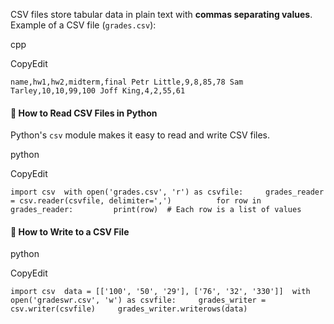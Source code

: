 
CSV files store tabular data in plain text with **commas separating values**.  
Example of a CSV file (`grades.csv`):

cpp

CopyEdit

`name,hw1,hw2,midterm,final Petr Little,9,8,85,78 Sam Tarley,10,10,99,100 Joff King,4,2,55,61`

#### **📖 How to Read CSV Files in Python**

Python's `csv` module makes it easy to read and write CSV files.

python

CopyEdit

`import csv  with open('grades.csv', 'r') as csvfile:     grades_reader = csv.reader(csvfile, delimiter=',')          for row in grades_reader:         print(row)  # Each row is a list of values`

#### **📖 How to Write to a CSV File**

python

CopyEdit

`import csv  data = [['100', '50', '29'], ['76', '32', '330']]  with open('gradeswr.csv', 'w') as csvfile:     grades_writer = csv.writer(csvfile)     grades_writer.writerows(data)`
